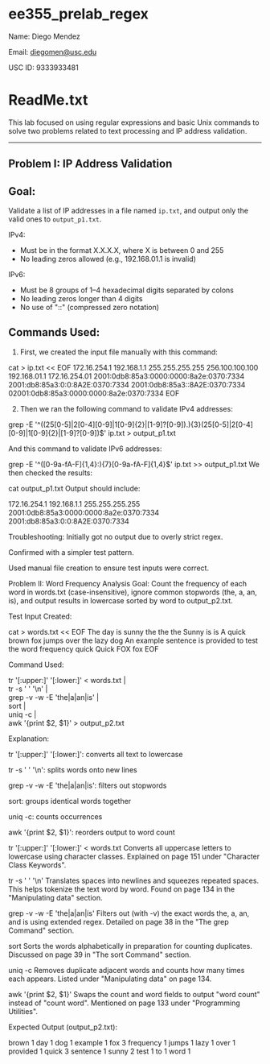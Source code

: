 # ee355_prelab_regex

Name: Diego Mendez

Email: diegomen@usc.edu

USC ID: 9333933481


ReadMe.txt
==========

This lab focused on using regular expressions and basic Unix commands to solve two problems related to text processing and IP address validation.

-------------------------------------------------------------------------------
Problem I: IP Address Validation
-------------------------------------------------------------------------------

Goal:
-----
Validate a list of IP addresses in a file named `ip.txt`, and output only the valid ones to `output_p1.txt`.

IPv4:
- Must be in the format X.X.X.X, where X is between 0 and 255
- No leading zeros allowed (e.g., 192.168.01.1 is invalid)

IPv6:
- Must be 8 groups of 1–4 hexadecimal digits separated by colons
- No leading zeros longer than 4 digits
- No use of "::" (compressed zero notation)

Commands Used:
--------------

1. First, we created the input file manually with this command:

cat > ip.txt << EOF
172.16.254.1
192.168.1.1
255.255.255.255
256.100.100.100
192.168.01.1
172.16.254.01
2001:0db8:85a3:0000:0000:8a2e:0370:7334
2001:db8:85a3:0:0:8A2E:0370:7334
2001:0db8:85a3::8A2E:0370:7334
02001:0db8:85a3:0000:0000:8a2e:0370:7334
EOF

2. Then we ran the following command to validate IPv4 addresses:

grep -E '^((25[0-5]|2[0-4][0-9]|1[0-9]{2}|[1-9]?[0-9])\.){3}(25[0-5]|2[0-4][0-9]|1[0-9]{2}|[1-9]?[0-9])$' ip.txt > output_p1.txt

And this command to validate IPv6 addresses:

grep -E '^([0-9a-fA-F]{1,4}:){7}[0-9a-fA-F]{1,4}$' ip.txt >> output_p1.txt
We then checked the results:

cat output_p1.txt
Output should include:

172.16.254.1
192.168.1.1
255.255.255.255
2001:0db8:85a3:0000:0000:8a2e:0370:7334
2001:db8:85a3:0:0:8A2E:0370:7334


Troubleshooting:
Initially got no output due to overly strict regex.

Confirmed with a simpler test pattern.

Used manual file creation to ensure test inputs were correct.

Problem II: Word Frequency Analysis
Goal:
Count the frequency of each word in words.txt (case-insensitive), ignore common stopwords (the, a, an, is), and output results in lowercase sorted by word to output_p2.txt.

Test Input Created:

cat > words.txt << EOF
The day is sunny the the the Sunny is is
A quick brown fox jumps over the lazy dog
An example sentence is provided to test the word frequency
quick Quick FOX fox
EOF

Command Used:

tr '[:upper:]' '[:lower:]' < words.txt | \
tr -s ' ' '\n' | \
grep -v -w -E 'the|a|an|is' | \
sort | \
uniq -c | \
awk '{print $2, $1}' > output_p2.txt


Explanation:

tr '[:upper:]' '[:lower:]': converts all text to lowercase

tr -s ' ' '\n': splits words onto new lines

grep -v -w -E 'the|a|an|is': filters out stopwords

sort: groups identical words together

uniq -c: counts occurrences

awk '{print $2, $1}': reorders output to word count


tr '[:upper:]' '[:lower:]' < words.txt
Converts all uppercase letters to lowercase using character classes.
Explained on page 151 under "Character Class Keywords".

tr -s ' ' '\n'
Translates spaces into newlines and squeezes repeated spaces. This helps tokenize the text word by word.
Found on page 134 in the "Manipulating data" section.

grep -v -w -E 'the|a|an|is'
Filters out (with -v) the exact words the, a, an, and is using extended regex.
Detailed on page 38 in the "The grep Command" section.

sort
Sorts the words alphabetically in preparation for counting duplicates.
Discussed on page 39 in "The sort Command" section.

uniq -c
Removes duplicate adjacent words and counts how many times each appears.
Listed under "Manipulating data" on page 134.

awk '{print $2, $1}'
Swaps the count and word fields to output "word count" instead of "count word".
Mentioned on page 133 under "Programming Utilities".



Expected Output (output_p2.txt):

brown 1
day 1
dog 1
example 1
fox 3
frequency 1
jumps 1
lazy 1
over 1
provided 1
quick 3
sentence 1
sunny 2
test 1
to 1
word 1
